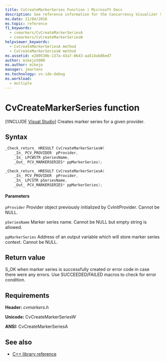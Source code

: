```yaml
---
title: CvCreateMarkerSeries Function | Microsoft Docs
description: See reference information for the Concurrency Visualizer SDK function CvCreateMarkerSeries (C library).
ms.date: 11/04/2016
ms.topic: reference
f1_keywords: 
  - cvmarkers/CvCreateMarkerSeriesA
  - cvmarkers/CvCreateMarkerSeriesW
helpviewer_keywords: 
  - CvCreateMarkerSeriesA method
  - CvCreateMarkerSeriesW method
ms.assetid: e280530b-137a-43a7-8643-aa514ab86ed7
author: mikejo5000
ms.author: mikejo
manager: jmartens
ms.technology: vs-ide-debug
ms.workload: 
  - multiple
---
```

# CvCreateMarkerSeries function

 [!INCLUDE [Visual Studio](~/includes/applies-to-version/vs-windows-only.md)]
Creates marker series for a given provider.

## Syntax

```C
_Check_return_ HRESULT CvCreateMarkerSeriesW(
    _In_ PCV_PROVIDER  pProvider,
    _In_ LPCWSTR pSeriesName,
    _Out_ PCV_MARKERSERIES* ppMarkerSeries);

_Check_return_ HRESULT CvCreateMarkerSeriesA(
    _In_ PCV_PROVIDER  pProvider,
    _In_ LPCSTR pSeriesName,
    _Out_ PCV_MARKERSERIES* ppMarkerSeries);
```

#### Parameters
 `pProvider`
 Provider object previously initialized by CvInitProvider. Cannot be NULL.

 `pSeriesName`
 Marker series name. Cannot be NULL but empty string is allowed.

 `ppMarkerSeries`
 Address of an output variable which will store marker series context. Cannot be NULL.

## Return value
 S_OK when marker series is successfully created or error code in case there were any errors. Use SUCCEEDED/FAILED macros to check for error condition.

## Requirements
 **Header:** *cvmarkers.h*

 **Unicode:** CvCreateMarkerSeriesW

 **ANSI:** CvCreateMarkerSeriesA

## See also
- [C++ library reference](../profiling/cpp-library-reference.md)